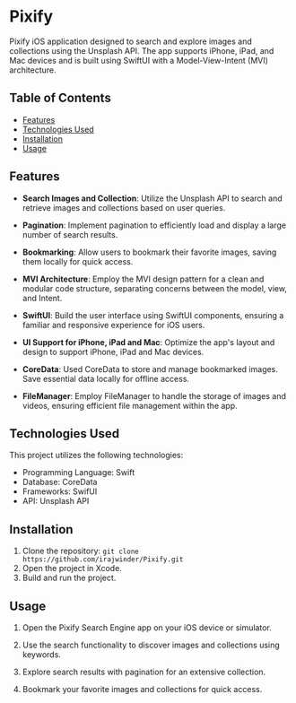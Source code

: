 # Pixify

Pixify iOS application designed to search and explore images and collections using the Unsplash API. The app supports iPhone, iPad, and Mac devices and is built using SwiftUI with a Model-View-Intent (MVI) architecture. 

## Table of Contents
- [Features](#features)
- [Technologies Used](#technologies-used)
- [Installation](#Installation)
- [Usage](#usage)

## Features

- **Search Images and Collection**: Utilize the Unsplash API to search and retrieve images and collections based on user queries.

- **Pagination**: Implement pagination to efficiently load and display a large number of search results.

- **Bookmarking**: Allow users to bookmark their favorite images, saving them locally for quick access.

- **MVI Architecture**: Employ the MVI design pattern for a clean and modular code structure, separating concerns between the model, view, and Intent.

- **SwiftUI**: Build the user interface using SwiftUI components, ensuring a familiar and responsive experience for iOS users.

- **UI Support for iPhone, iPad and Mac**: Optimize the app's layout and design to support iPhone, iPad and Mac devices.

- **CoreData**: Used CoreData to store and manage bookmarked images. Save essential data locally for offline access.

- **FileManager**: Employ FileManager to handle the storage of images and videos, ensuring efficient file management within the app.

## Technologies Used

This project utilizes the following technologies:

- Programming Language: Swift
- Database: CoreData
- Frameworks: SwifUI
- API: Unsplash API

## Installation
1. Clone the repository: `git clone https://github.com/irajwinder/Pixify.git`
2. Open the project in Xcode.
3. Build and run the project.

## Usage

1. Open the Pixify Search Engine app on your iOS device or simulator.

2. Use the search functionality to discover images and collections using keywords.

3. Explore search results with pagination for an extensive collection.

4. Bookmark your favorite images and collections for quick access.
